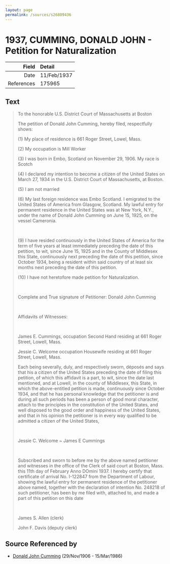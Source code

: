 ```yaml
---
layout: page
permalink: /sources/s26809436
---
```


# 1937, CUMMING, DONALD JOHN - Petition for Naturalization

Field | Detail
---:|:---
Date | 11/Feb/1937
References | 175965

## Text

> To the honorable U.S. District Court of Massachusetts at Boston
>
> The petition of Donald John Cumming, hereby filed, respectfully shows:
>
> (1) My place of residence is 661 Roger Street, Lowel, Mass.
>
> (2) My occupation is Mill Worker
>
> (3) I was born in Embo, Scotland on November 29, 1906. My race is Scotch
>
> (4) I declared my intention to become a citizen of the United States on March 27, 1934 in the U.S. District Court of Massachusetts, at Boston.
>
> (5) I am not married
>
> (6) My last foreign residence was Embo Scotland. I emigrated to the United States of America from Glasgow, Scotland. My lawful entry for permanent residence in the United States was at New York, N.Y., under the name of Donald John Cumming on June 15, 1925, on the vessel Cameronia.
>
> <br/>
>
> (9) I have resided continuously in the United States of America for the term of five years at least immediately preceding the date of this petition, to wit, since June 15, 1925 and in the County of Middlesex this State, continuously next preceding the date of this petition, since October 1934, being a resident within said country of at least six months next preceding the date of this petition.
>
> (10) I have not heretofore made petition for Naturalization.
>
> <br/>
>
> Complete and True signature of Petitioner: Donald John Cumming
>
> <br/>
>
> Affidavits of Witnesses:
>
> <br/>
>
> James E. Cummings, occupation Second Hand residing at 661 Roger Street, Lowell, Mass.
>
> Jessie C. Welcome occupation Housewife residing at 661 Roger Street, Lowell, Mass.
>
> Each being severally, duly, and respectively sworn, déposés and says that his a citizen of the United States preceding the date of filing this petition, of which this affidavit is a part, to wit, since the date last mentioned, and at Lowell, in the county of Middlesex, this State, in which the above-entitled petition is made, continuously since October 1934, and that he has personal knowledge that the petitioner is and during all such periods has been a person of good moral character, attach to the principles in the constitution of the United States, and well disposed to the good order and happiness of the United States, and that in his opinion the petitioner is in every way qualified to be admitted a citizen of the United States,
>
> <br/>
>
> Jessie C. Welcome \~ James E Cummings
>
> <br/>
>
> Subscribed and sworn to before me by the above named petitioner and witnesses in the office of the Clerk of said court at Boston, Mass. this 11th day of February Anno DOmini 1937. I hereby certify that certificate of arrival No. I-122847 from the Department of Labour, showing the lawful entry for permanent residence of the petitioner above named, together with the declaration of intention No. 248218 of such petitioner, has been by me filed with, attached to, and made a part of this petition on this date
>
> <br/>
>
> James S. Allen (clerk)
>
> John F. Davis (deputy clerk)
>

## Source Referenced by

* [Donald John Cumming](../people/@22331378@-donald-john-cumming-b1906-11-29-d1986-3-15.md) (29/Nov/1906 - 15/Mar/1986)
